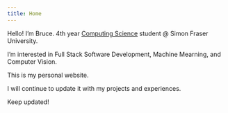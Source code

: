 ```yaml
---
title: Home
---
```


Hello! I’m Bruce. 4th year [Computing Science](https://www.sfu.ca/computing/current-students/undergraduate-students/programs/computing-science-major.html) student @ Simon Fraser University.

I’m interested in Full Stack Software Development,     Machine Mearning, and Computer Vision.

This is my personal website.

I will continue to update it with my projects and experiences.

Keep updated!

